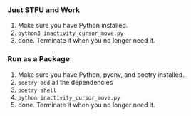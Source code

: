 ### Just STFU and Work
1. Make sure you have Python installed.
2. `python3 inactivity_cursor_move.py`
3. done. Terminate it when you no longer need it.

### Run as a Package
1. Make sure you have Python, pyenv, and poetry installed.
2. `poetry add` all the dependencies
3. `poetry shell`
4. `python inactivity_cursor_move.py`
5. done. Terminate it when you no longer need it.
